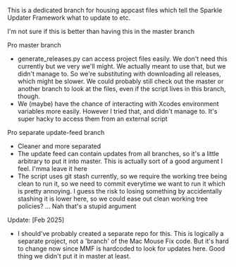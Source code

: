 
This is a dedicated branch for housing appcast files which tell the Sparkle Updater Framework what to update to etc.

I'm not sure if this is better than having this in the master branch

Pro master branch
- generate_releases.py can access project files easily. We don't need this currently but we very we'll might. We actually meant to use that, but we didn't manage to. So we're substituting with downloading all releases, which might be slower. We could probably still check out the master or another branch to look at the files, even if the script lives in this branch, though.
- We (maybe) have the chance of interacting with Xcodes environment variables more easily. However I tried that, and didn't manage to. It's super hacky to access them from an external script

Pro separate update-feed branch
- Cleaner and more separated
- The update feed can contain updates from all branches, so it's a little arbitrary to put it into master. This is actually sort of a good argument I feel. I'mma leave it here
- The script uses git stash currently, so we require the working tree being clean to run it, so we need to commit everytime we want to run it which is pretty annoying. I guess the risk to losing something by accidentally stashing it is lower here, so we could ease out clean working tree policies? ... Nah that's a stupid argument

Update: [Feb 2025]
- I should've probably created a separate repo for this. This is logically a separate project, not a 'branch' of the Mac Mouse Fix code. But it's hard to change now since MMF is hardcoded to look for updates here. Good thing we didn't put it in master at least.